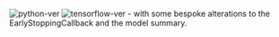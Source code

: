 ![python-ver](https://img.shields.io/badge/python-3.8.5-blue.svg)
![tensorflow-ver](https://img.shields.io/badge/tensorflow-2.3.1-blue.svg) - with some bespoke alterations to the EarlyStoppingCallback and the model summary.